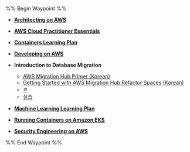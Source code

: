 %% Begin Waypoint %%
- **[Architecting on AWS](./Architecting%20on%20AWS/Architecting%20on%20AWS.md)**
- **[AWS Cloud Practitioner Essentials](./AWS%20Cloud%20Practitioner%20Essentials/AWS%20Cloud%20Practitioner%20Essentials.md)**
- **[Containers Learning Plan](./Containers%20Learning%20Plan/Containers%20Learning%20Plan.md)**

- **[Developing on AWS](./Developing%20on%20AWS/Developing%20on%20AWS.md)**
- **Introduction to Database Migration**
	- [AWS Migration Hub Primer (Korean)](./Introduction%20to%20Database%20Migration/AWS%20Migration%20Hub%20Primer%20(Korean).md)
	- [Getting Started with AWS Migration Hub Refactor Spaces (Korean)](./Introduction%20to%20Database%20Migration/Getting%20Started%20with%20AWS%20Migration%20Hub%20Refactor%20Spaces%20(Korean).md)
	- [ㄹ](./Introduction%20to%20Database%20Migration/%E3%84%B9.md)
	- [실습](./Introduction%20to%20Database%20Migration/%EC%8B%A4%EC%8A%B5.md)
- **[Machine Learning Learning Plan](./Machine%20Learning%20Learning%20Plan/Machine%20Learning%20Learning%20Plan.md)**
- **[Running Containers on Amazon EKS](./Running%20Containers%20on%20Amazon%20EKS/Running%20Containers%20on%20Amazon%20EKS.md)**
- **[Security Engineering on AWS](./Security%20Engineering%20on%20AWS/Security%20Engineering%20on%20AWS.md)**

%% End Waypoint %%
